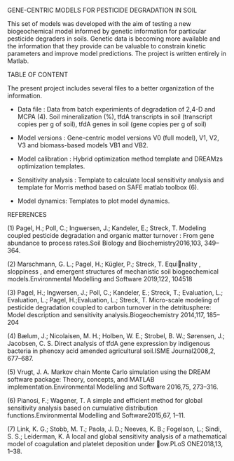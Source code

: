 
GENE-CENTRIC MODELS FOR PESTICIDE DEGRADATION IN SOIL

This set of models was developed with the aim of testing a new biogeochemical model informed by genetic information for particular pesticide degraders in soils. Genetic data is becoming more available and the information that they provide can be valuable to constrain kinetic parameters and improve model predictions. The project is written entirely in Matlab.

TABLE OF CONTENT

The present project includes several files to a better organization of the information.

- Data file            :  Data from batch experimients of degradation of 2,4-D and MCPA (4). Soil mineralization (%), tfdA transcripts in soil (transcript copies per g of soil),
                          tfdA genes in soil (gene copies per g of soil)

- Model versions       : Gene-centric model versions V0 (full model), V1, V2, V3 and biomass-based models VB1 and VB2.

- Model calibration    : Hybrid optimization method template and DREAMzs optimization templates. 

- Sensitivity analysis : Template to calculate local sensitivity analysis and template for Morris method based on SAFE matlab toolbox (6).


- Model dynamics: Templates to plot model dynamics. 

REFERENCES

(1) Pagel,  H.;  Poll,  C.;  Ingwersen,  J.;  Kandeler,  E.;  Streck,  T.  Modeling  coupled  pesticide degradation and organic matter turnover :  From gene abundance to process rates.Soil Biology and Biochemistry2016,103, 349–364.

(2) Marschmann, G. L.; Pagel, H.; Kügler, P.; Streck, T. Equinality , sloppiness , and emergent structures of mechanistic soil biogeochemical models.Environmental Modelling and Software 2019,122, 104518

(3) Pagel, H.; Ingwersen, J.; Poll, C.; Kandeler, E.; Streck, T.; Evaluation, L.; Evaluation, L.; Pagel, H.;Evaluation, L.; Streck, T. Micro-scale modeling of pesticide degradation coupled to carbon turnover in the detritusphere: Model description and sensitivity analysis.Biogeochemistry 2014,117, 185–204

(4) Bælum, J.; Nicolaisen, M. H.; Holben, W. E.; Strobel, B. W.; Sørensen, J.; Jacobsen, C. S. Direct analysis of tfdA gene expression by indigenous bacteria in phenoxy acid amended agricultural soil.ISME Journal2008,2, 677–687.

(5) Vrugt, J. A. Markov chain Monte Carlo simulation using the DREAM software package: Theory, concepts, and MATLAB implementation.Environmental Modelling and Software 2016,75, 273–316.

(6) Pianosi, F.; Wagener, T. A simple and efficient method for global sensitivity analysis based on cumulative distribution functions.Environmental Modelling and Software2015,67, 1–11.

(7) Link, K. G.; Stobb, M. T.; Paola, J. D.; Neeves, K. B.; Fogelson, L.; Sindi, S. S.; Leiderman, K. A local and global sensitivity analysis of a mathematical model of coagulation and platelet deposition under ow.PLoS ONE2018,13, 1–38. 
